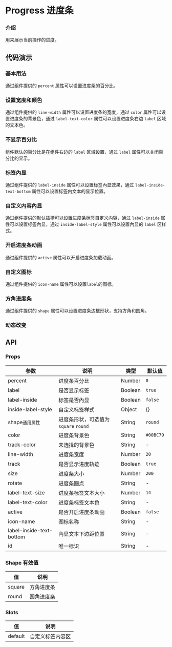 # Progress 进度条

### 介绍

用来展示当前操作的进度。

<!--@include: ./tips/introduce.md-->

<TipsIntroduce />

## 代码演示

### 基本用法

通过组件提供的 `percent` 属性可以设置进度条的百分比。

<show-code com-type="progress" com-show-type="base" />

### 设置宽度和颜色

通过组件提供的 `line-width` 属性可以设置进度条的宽度，通过 `color` 属性可以设置进度条的背景色，通过 `label-text-color` 属性可以设置进度条右边 `label` 区域的文本色。

<show-code com-type="progress" com-show-type="width-color" />

### 不显示百分比

组件默认的百分比是在组件右边的 `label` 区域设置，通过 `label` 属性可以关闭百分比的显示。

<show-code com-type="progress" com-show-type="label" />

### 标签內显

通过组件提供的 `label-inside` 属性可以设置标签內显效果，通过 `label-inside-text-bottom` 属性可以设置标签内文本的显示位置。

<show-code com-type="progress" com-show-type="label-inside" />

### 自定义内容內显

通过组件提供的默认插槽可以设置进度条标签自定义内容，通过 `label-inside` 属性可以设置标签內显，通过 `inside-label-style` 属性可以设置內显的 `label` 区样式。

<show-code com-type="progress" com-show-type="slot-label-inside" />

### 开启进度条动画

通过组件提供的 `active` 属性可以开启进度条加载动画。

<show-code com-type="progress" com-show-type="active" />

### 自定义图标

通过组件提供的 `icon-name` 属性可以设置`label`的图标。

<show-code com-type="progress" com-show-type="icon-name" />

### 方角进度条

通过组件提供的 `shape` 属性可以设置进度条边框形状，支持方角和圆角。

<show-code com-type="progress" com-show-type="shape" />

### 动态改变

<show-code com-type="progress" com-show-type="demo" />

## API

### Props

| 参数 | 说明 | 类型 | 默认值
|----- | ----- | ----- | -----
| percent | 进度条百分比 | Number | `0`
| label | 是否显示标签 | Boolean | `true`
| label-inside | 标签是否內显 | Boolean | `false`
| inside-label-style | 自定义标签样式 | Object | {}
| shape`通用属性` | 进度条形状，可选值为 `square` `round` | String  | `round`
| color | 进度条背景色 | String | `#00BC79`
| track-color | 未选择的背景色 | String | -
| line-width | 进度条宽度 | Number | `20`
| track | 是否显示进度轨迹 | Boolean | `true`
| size | 进度条大小 | Number | `200`
| rotate | 进度条圆点 | String | -
| label-text-size | 进度条标签文本大小 | Number | `14`
| label-text-color | 进度条标签文本色 | String | -
| active | 是否开启进度条动画 | Boolean | `false`
| icon-name | 图标名称 | String | -
| label-inside-text-bottom | 內显文本下边距位置 | String | -
| id | 唯一标识 | String | -

### Shape 有效值
| 值 | 说明
|----|-----
| square | 方角进度条
| round | 圆角进度条

### Slots
| 值 | 说明
|----| -----
| default | 自定义标签内容区